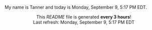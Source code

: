 My name is Tanner and today is Monday, September 9, 5:17 PM EDT.

<p align="center">This <i>README</i> file is generated <b>every 3 hours</b>!</br>Last refresh: Monday, September 9, 5:17 PM EDT<br /></p>
